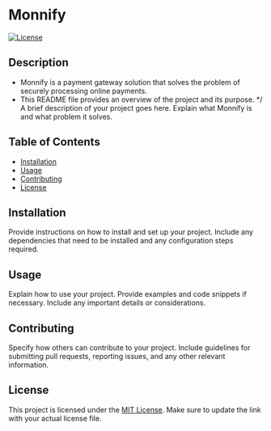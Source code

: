 # Monnify

[![License](https://img.shields.io/badge/license-MIT-blue.svg)](https://github.com/your-username/monnify/blob/main/LICENSE)

## Description


 * Monnify is a payment gateway solution that solves the problem of securely processing online payments.
 * This README file provides an overview of the project and its purpose.
 */
A brief description of your project goes here. Explain what Monnify is and what problem it solves.

## Table of Contents

- [Installation](#installation)
- [Usage](#usage)
- [Contributing](#contributing)
- [License](#license)

## Installation

Provide instructions on how to install and set up your project. Include any dependencies that need to be installed and any configuration steps required.

## Usage

Explain how to use your project. Provide examples and code snippets if necessary. Include any important details or considerations.

## Contributing

Specify how others can contribute to your project. Include guidelines for submitting pull requests, reporting issues, and any other relevant information.

## License

This project is licensed under the [MIT License](https://github.com/your-username/monnify/blob/main/LICENSE). Make sure to update the link with your actual license file.
